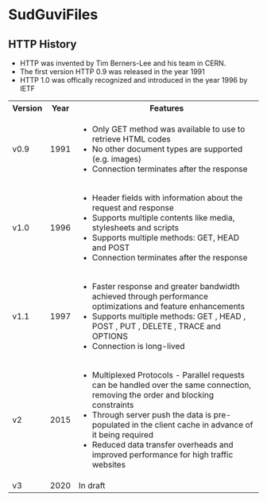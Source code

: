 # SudGuviFiles

## HTTP History
<ul>
  <li> HTTP was invented by Tim Berners-Lee and his team in CERN. </li>
  <li> The first version HTTP 0.9 was released in the year 1991 </li>
  <li> HTTP 1.0 was offically recognized and introduced in the year 1996 by IETF </li>
</ul>
<table style="width:100%">
  <tr>
    <th>Version</th>
    <th>Year</th>
    <th>Features</th>
  </tr>
  <tr>
    <td>v0.9</td>
    <td>1991</td>
    <td><ul>
  <li>Only GET method was available to use to retrieve HTML codes</li>
  <li>No other document types are supported (e.g. images)</li>
  <li>Connection terminates after the response</li>
</ul></td>
  </tr>
  <tr>
    <td>v1.0</td>
    <td>1996</td>
    <td><ul>
  <li>Header fields with information about the request and response</li>
  <li>Supports multiple contents like media, stylesheets and scripts</li>
  <li>Supports multiple methods: GET, HEAD and POST</li>
  <li>Connection terminates after the response</li>
</ul></td>
  </tr>
  <tr>
    <td>v1.1</td>
    <td>1997</td>
    <td><ul>
  <li>Faster response and greater bandwidth achieved through performance optimizations and feature enhancements</li>
  <li>Supports multiple methods: GET , HEAD , POST , PUT , DELETE , TRACE and OPTIONS</li>
  <li>Connection is long-lived</li>
</ul></td>
  </tr>
  <tr>
    <td>v2</td>
    <td>2015</td>
    <td><ul>
  <li>Multiplexed Protocols -  Parallel requests can be handled over the same connection, removing the order and blocking constraints</li>
  <li>Through server push the data is pre-populated in the client cache in advance of it being required</li>
  <li>Reduced data transfer overheads and improved performance for high traffic websites</li></td>
  </tr>
  <tr>
    <td>v3</td>
    <td>2020</td>
    <td>In draft</td>
  </tr>
</table>

